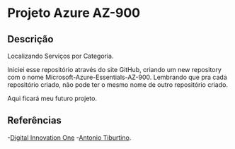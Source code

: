 # Projeto Azure AZ-900

## Descrição
Localizando Serviços por Categoria.

Iniciei esse repositório através do  site GitHub, criando um new repository com o nome Microsoft-Azure-Essentials-AZ-900. Lembrando que pra cada repositório criado, não pode ter o mesmo nome de outro repositório criado.

Aqui ficará meu futuro projeto.

## Referências
-[Digital Innovation One](https://web.dio.me/track/6cee6fa7-1f5a-477a-9fb3-6aef705ea09a )
-[Antonio Tiburtino](https://github.com/antoniotiburtino).




